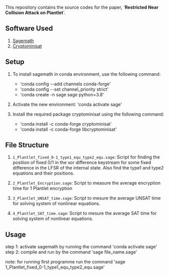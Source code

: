 This repository contains the source codes for the paper, '**Restricted Near Collision Attack on Plantlet**'. 

## Software Used
1. [Sagemath](https://www.sagemath.org/)
2. [Cryptominisat](https://github.com/msoos/cryptominisat)


## Setup

1. To install sagemath in conda environment, use the following command:
	* 'conda config --add channels conda-forge'
	* 'conda config --set channel_priority strict'
	* 'conda create -n sage sage python=3.8'

2. Activate the new environment: 'conda activate sage'
3. Install the required package cryptominisat using the following command:
	* 'conda install -c conda-forge cryptominisat`
	* 'conda install -c conda-forge libcryptominisat'



## File Structure

1. `1_Plantlet_fixed_0-1_type1_equ_type2_equ.sage`: Script for finding the position of fixed 0/1 in the xor difference keystream for some fixed difference in the LFSR of the internal state. Also find the type1 and type2 equations and their positions.

2. `2_Plantlet_Encryption.sage`: Script to measure the average encryption time for 1 Plantlet encryption

3. `3_Plantlet_UNSAT_time.sage`: Script to mesure the average UNSAT time for solving system of nonlinear equations.

3. `4_Plantlet_SAT_time.sage`: Script to mesure the average SAT time for solving system of nonlinear equations.



## Usage
step 1: activate sagemath by running the command 'conda activate sage'
step 2: compile and run by the command 'sage file_name.sage' 

note: for running first programme run the command 'sage 1_Plantlet_fixed_0-1_type1_equ_type2_equ.sage'
